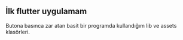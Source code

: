 ## İlk flutter uygulamam

Butona basınca zar atan basit bir programda kullandığım lib ve assets klasörleri.
